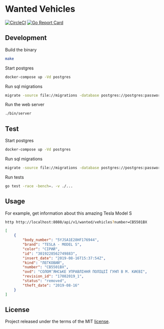 # Wanted Vehicles

[![CircleCI](https://circleci.com/gh/opencars/wanted.svg?style=svg)](https://circleci.com/gh/opencars/wanted)
[![Go Report Card](https://goreportcard.com/badge/github.com/opencars/wanted)](https://goreportcard.com/report/github.com/opencars/wanted)

## Development

Build the binary

```sh
make
```

Start postgres

```sh
docker-compose up -Vd postgres
```

Run sql migrations

```sh
migrate -source file://migrations -database postgres://postgres:password@127.0.0.1/wanted\?sslmode=disable up
```

Run the web server

```sh
./bin/server
```

## Test

Start postgres

```sh
docker-compose up -Vd postgres
```

Run sql migrations

```sh
migrate -source file://migrations -database postgres://postgres:password@127.0.0.1/wanted\?sslmode=disable up
```

Run tests

```sh
go test -race -bench=. -v ./...
```

## Usage

For example, get information about this amazing Tesla Model S

```sh
http http://localhost:8080/api/v1/wanted/vehicles?number=СВ5501ВХ
```

```json
[
    {
        "body_number": "5YJSA1E28HF176944",
        "brand": "TESLA - MODEL S",
        "color": "СІРИЙ",
        "id": "3019228562749883",
        "insert_date": "2019-08-16T15:37:54Z",
        "kind": "ЛЕГКОВИЙ",
        "number": "СВ5501ВХ",
        "ovd": "СОЛОМ’ЯНСЬКЕ УПРАВЛІННЯ ПОЛІЦІЇ ГУНП В М. КИЄВІ",
        "revision_id": "17082019_1",
        "status": "removed",
        "theft_date": "2019-08-16"
    }
]
```

## License

Project released under the terms of the MIT [license](./LICENSE).
